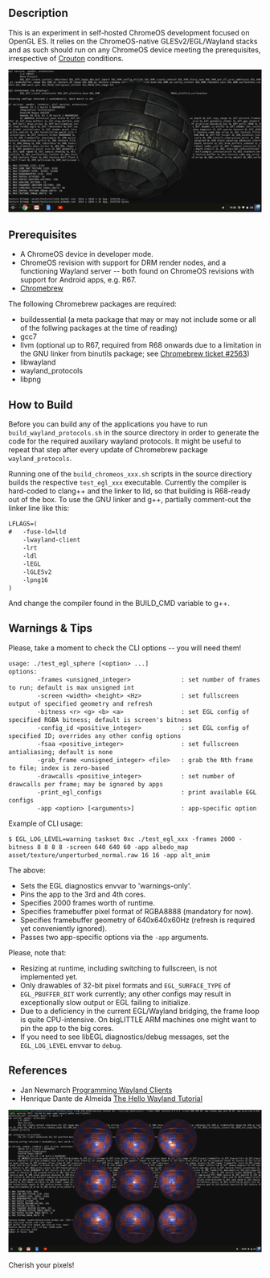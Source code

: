 Description
-----------

This is an experiment in self-hosted ChromeOS development focused on OpenGL ES. It relies on the ChromeOS-native GLESv2/EGL/Wayland stacks and as such should run on any ChromeOS device meeting the prerequisites, irrespective of [Crouton](https://github.com/dnschneid/crouton) conditions.

![](asset/screenshot1.png)

Prerequisites
-------------

* A ChromeOS device in developer mode.
* ChromeOS revision with support for DRM render nodes, and a functioning Wayland server -- both found on ChromeOS revisions with support for Android apps, e.g. R67.
* [Chromebrew](https://github.com/skycocker/chromebrew)

The following Chromebrew packages are required:

* buildessential (a meta package that may or may not include some or all of the follwing packages at the time of reading)
* gcc7
* llvm (optional up to R67, required from R68 onwards due to a limitation in the GNU linker from binutils package; see [Chromebrew ticket #2563](https://github.com/skycocker/chromebrew/issues/2563))
* libwayland
* wayland_protocols
* libpng


How to Build
------------

Before you can build any of the applications you have to run `build_wayland_protocols.sh` in the source directory in order to generate the code for the required auxiliary wayland protocols. It might be useful to repeat that step after every update of Chromebrew package `wayland_protocols`.

Running one of the `build_chromeos_xxx.sh` scripts in the source directiory builds the respective `test_egl_xxx` executable. Currently the compiler is hard-coded to clang++ and the linker to lld, so that building is R68-ready out of the box. To use the GNU linker and g++, partially comment-out the linker line like this:

```
LFLAGS=(
#	-fuse-ld=lld
	-lwayland-client
	-lrt
	-ldl
	-lEGL
	-lGLESv2
	-lpng16
)

```
And change the compiler found in the BUILD_CMD variable to g++.


Warnings & Tips
---------------

Please, take a moment to check the CLI options -- you will need them!
```
usage: ./test_egl_sphere [<option> ...]
options:
        -frames <unsigned_integer>              : set number of frames to run; default is max unsigned int
        -screen <width> <height> <Hz>           : set fullscreen output of specified geometry and refresh
        -bitness <r> <g> <b> <a>                : set EGL config of specified RGBA bitness; default is screen's bitness
        -config_id <positive_integer>           : set EGL config of specified ID; overrides any other config options
        -fsaa <positive_integer>                : set fullscreen antialiasing; default is none
        -grab_frame <unsigned_integer> <file>   : grab the Nth frame to file; index is zero-based
        -drawcalls <positive_integer>           : set number of drawcalls per frame; may be ignored by apps
        -print_egl_configs                      : print available EGL configs
        -app <option> [<arguments>]             : app-specific option
```

Example of CLI usage:
```
$ EGL_LOG_LEVEL=warning taskset 0xc ./test_egl_xxx -frames 2000 -bitness 8 8 8 8 -screen 640 640 60 -app albedo_map asset/texture/unperturbed_normal.raw 16 16 -app alt_anim
```

The above:

* Sets the EGL diagnostics envvar to 'warnings-only'.
* Pins the app to the 3rd and 4th cores.
* Specifies 2000 frames worth of runtime.
* Specifies framebuffer pixel format of RGBA8888 (mandatory for now).
* Specifies framebuffer geometry of 640x640x60Hz (refresh is required yet conveniently ignored).
* Passes two app-specific options via the `-app` arguments.

Please, note that:

* Resizing at runtime, including switching to fullscreen, is not implemented yet.
* Only drawables of 32-bit pixel formats and `EGL_SURFACE_TYPE` of `EGL_PBUFFER_BIT` work currently; any other configs may result in exceptionally slow output or EGL failing to initialize.
* Due to a deficiency in the current EGL/Wayland bridging, the frame loop is quite CPU-intensive. On bigLITTLE ARM machines one might want to pin the app to the big cores.
* If you need to see libEGL diagnostics/debug messages, set the `EGL_LOG_LEVEL` envvar to `debug`.

References
----------

* Jan Newmarch [Programming Wayland Clients](https://jan.newmarch.name/Wayland/)
* Henrique Dante de Almeida [The Hello Wayland Tutorial](https://hdante.wordpress.com/2014/07/08/the-hello-wayland-tutorial/)

![](asset/screenshot2.png)

Cherish your pixels!
